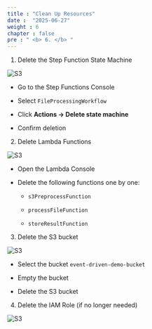 ```yaml
---
title : "Clean Up Resources"
date :  "2025-06-27"
weight : 6
chapter : false
pre : " <b> 6. </b> "
---
```


1. Delete the Step Function State Machine

![S3](/images/6.clean/delete1.png)

  - Go to the Step Functions Console

  - Select `FileProcessingWorkflow`

  - Click **Actions → Delete state machine**

  - Confirm deletion

2. Delete Lambda Functions

![S3](/images/6.clean/delete2.png)

  - Open the Lambda Console

  - Delete the following functions one by one:

    + `s3PreprocessFunction`

    + `processFileFunction`

    + `storeResultFunction`

3. Delete the S3 bucket

![S3](/images/6.clean/emty.png)

  - Select the bucket `event-driven-demo-bucket`
  
  - Empty the bucket
  
  - Delete the S3 bucket

4. Delete the IAM Role (if no longer needed)

![S3](/images/6.clean/deleterole.png)
